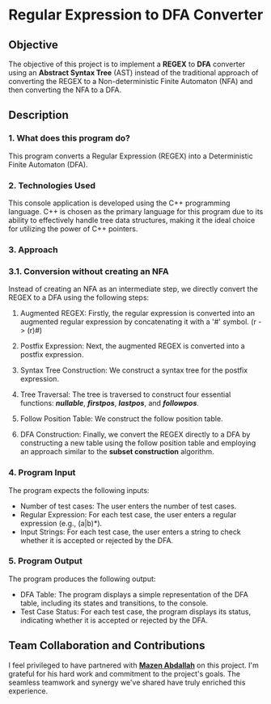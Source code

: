 # Regular Expression to DFA Converter

## Objective
The objective of this project is to implement a **REGEX** to **DFA** converter using an **Abstract Syntax Tree** (AST) instead of the traditional approach of converting the REGEX to a Non-deterministic Finite Automaton (NFA) and then converting the NFA to a DFA.

## Description
### 1. What does this program do?
This program converts a Regular Expression (REGEX) into a Deterministic Finite Automaton (DFA).

### 2. Technologies Used
This console application is developed using the C++ programming language. C++ is chosen as the primary language for this program due to its ability to effectively handle tree data structures, making it the ideal choice for utilizing the power of C++ pointers.

### 3. Approach
### 3.1. Conversion without creating an NFA

Instead of creating an NFA as an intermediate step, we directly convert the REGEX to a DFA using the following steps:

1. Augmented REGEX: Firstly, the regular expression is converted into an augmented regular expression by concatenating it with a '#' symbol. (r -> (r)#)

2. Postfix Expression: Next, the augmented REGEX is converted into a postfix expression.

3. Syntax Tree Construction: We construct a syntax tree for the postfix expression.

4. Tree Traversal: The tree is traversed to construct four essential functions: _**nullable**_, _**firstpos**_, _**lastpos**_, and _**followpos**_.

5. Follow Position Table: We construct the follow position table.

6. DFA Construction: Finally, we convert the REGEX directly to a DFA by constructing a new table using the follow position table and employing an approach similar to the **subset construction** algorithm.

### 4. Program Input

The program expects the following inputs:

- Number of test cases: The user enters the number of test cases.
- Regular Expression: For each test case, the user enters a regular expression (e.g., (a|b)*).
- Input Strings: For each test case, the user enters a string to check whether it is accepted or rejected by the DFA.

### 5. Program Output

The program produces the following output:

- DFA Table: The program displays a simple representation of the DFA table, including its states and transitions, to the console.
- Test Case Status: For each test case, the program displays its status, indicating whether it is accepted or rejected by the DFA.


## Team Collaboration and Contributions

I feel privileged to have partnered with **[Mazen Abdallah](https://github.com/MazenMohamedAbdalla)** on this project. I'm grateful for his hard work and commitment to the project's goals. The seamless teamwork and synergy we've shared have truly enriched this experience.
